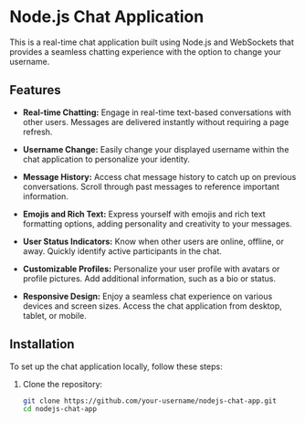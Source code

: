 # Node.js Chat Application

This is a real-time chat application built using Node.js and WebSockets that provides a seamless chatting experience with the option to change your username.

## Features

- **Real-time Chatting:** Engage in real-time text-based conversations with other users. Messages are delivered instantly without requiring a page refresh.

- **Username Change:** Easily change your displayed username within the chat application to personalize your identity.

- **Message History:** Access chat message history to catch up on previous conversations. Scroll through past messages to reference important information.

<!-- - **Notifications:** Receive real-time notifications for new messages or mentions, even when the application is running in the background. -->

- **Emojis and Rich Text:** Express yourself with emojis and rich text formatting options, adding personality and creativity to your messages.

- **User Status Indicators:** Know when other users are online, offline, or away. Quickly identify active participants in the chat.

- **Customizable Profiles:** Personalize your user profile with avatars or profile pictures. Add additional information, such as a bio or status.

- **Responsive Design:** Enjoy a seamless chat experience on various devices and screen sizes. Access the chat application from desktop, tablet, or mobile.

## Installation

To set up the chat application locally, follow these steps:

1. Clone the repository:
   ```bash
   git clone https://github.com/your-username/nodejs-chat-app.git
   cd nodejs-chat-app
